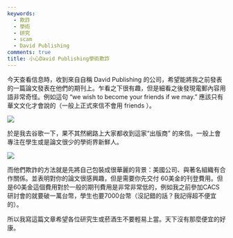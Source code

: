 ```yaml
---
keywords:
  - 欺詐
  - 學術
  - 研究
  - scam
  - David Publishing
comments: true
title: 小心David Publishing學術欺詐
---
```


今天查看信息時，收到來自自稱 David Publishing 的公司，希望能將我之前發表的一篇論文發表在他們的期刊上。乍看之下很有趣，但是細看之後發現電郵內容用語非常奇怪。例如這句 “we wish to become your friends if we may.” 應該只有華文文化才會說的（一般上正式來信不會用 friends ）。

![](https://theblackcat102.github.io/images/scam-mail.png)

於是我去谷歌一下，果不其然網路上大家都收到這家“出版商” 的來信。一般上會專注在學生或是論文很少的學術界新鮮人。

![](https://theblackcat102.github.io/images/results.png)

而他們欺詐的方法就是先將自己包裝成很華麗的背景：美國公司、與著名組織有合作關係。並表明對你的論文很感興趣，但是需要你先交付 60美金的刊登費用。但是60美金這個費用對於一般的期刊費用是非常非常低的，例如我之前參加CACS 研討會的就要破一萬台幣，學生也要7000台幣（沒記錯的話？我記得超不便宜的）。

所以我寫這篇文章希望各位研究生或菸酒生不要輕易上當。天下沒有那麼便宜的好康。


